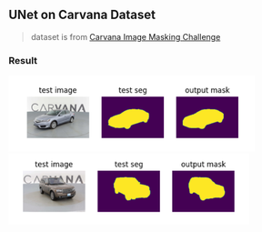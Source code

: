 ## UNet on Carvana Dataset
> dataset is from [Carvana Image Masking Challenge](https://www.kaggle.com/c/carvana-image-masking-challenge)
### Result
<img src="figures\pred1.png" style="zoom:60%;" />



<img src="figures\pred2.png" style="zoom:60%;" />













